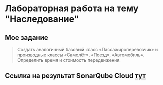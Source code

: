 # Лабораторная работа на тему "Наследование"

## Мое задание

> Создать аналогичный базовый класс «Пассажироперевозчик» и производные классы «Самолёт», «Поезд», «Автомобиль». Определить время и стоимость передвижения.

## Ссылка на результат SonarQube Cloud [тут]()